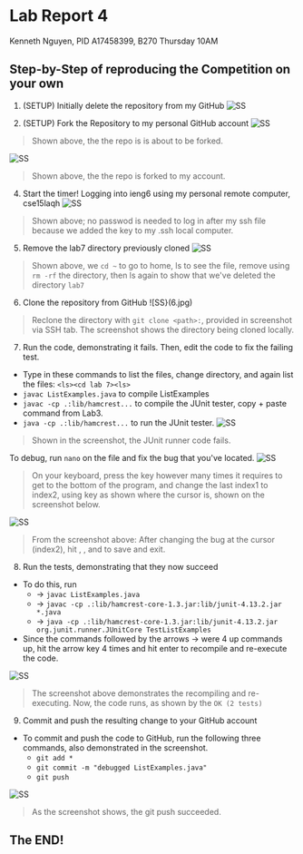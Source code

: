 # Lab Report 4
Kenneth Nguyen, PID A17458399, B270 Thursday 10AM

## Step-by-Step of reproducing the Competition on your own

1. (SETUP) Initially delete the repository from my GitHub
![SS](1.jpg)

2. (SETUP) Fork the Repository to my personal GitHub account
![SS](2.jpg)
> Shown above, the the repo is is about to be forked.

![SS](3.jpg)
> Shown above, the the repo is forked to my account.

4. Start the timer! Logging into ieng6 using my personal remote computer, cse15laqh
![SS](4.jpg)
> Shown above; no passwod is needed to log in after my ssh file because we added the key to my .ssh local computer.

5. Remove the lab7 directory previously cloned
![SS](5.jpg)
> Shown above, we `cd ~` to go to home, ls to see the file, remove using `rm -rf` the directory, then ls again to show that we've deleted the directory `lab7`

6. Clone the repository from GitHub
![SS}(6.jpg)
> Reclone the directory with `git clone <path>:`, <path> provided in screenshot via SSH tab. The screenshot shows the directory being cloned locally.

7. Run the code, demonstrating it fails. Then, edit the code to fix the failing test.
- Type in these commands to list the files, change directory, and again list the files:
`<ls><cd lab 7><ls>`
- `javac ListExamples.java` to compile ListExamples
- `javac -cp .:lib/hamcrest...` to compile the JUnit tester, copy + paste command from Lab3.
- `java -cp .:lib/hamcrest...` to run the JUnit tester.
![SS](7.jpg)
> Shown in the screenshot, the JUnit runner code fails.

To debug, run `nano` on the file and fix the bug that you've located.
![SS](8.jpg)

> On your keyboard, press the <down-arrow> key however many times it requires to get to the bottom of the program, and change the last index1 to index2, using <right-arrow> key as shown where the cursor is, shown on the screenshot below.

![SS](9.jpg)

> From the screenshot above: After changing the bug at the cursor (index2), hit <CTRL-O>, <ENTER>, and <CTRL-X> to save and exit.

8. Run the tests, demonstrating that they now succeed
- To do this, run
  - <up><up><up><up><enter> → `javac ListExamples.java`
  - <up><up><up><up><enter> → `javac -cp .:lib/hamcrest-core-1.3.jar:lib/junit-4.13.2.jar *.java`
  - <up><up><up><up><enter> → `java -cp .:lib/hamcrest-core-1.3.jar:lib/junit-4.13.2.jar org.junit.runner.JUnitCore TestListExamples`
- Since the commands followed by the arrows → were 4 up commands up, hit the <up> arrow key 4 times and hit enter to recompile and re-execute the code.

  
![SS](10.jpg)

> The screenshot above demonstrates the recompiling and re-executing. Now, the code runs, as shown by the `OK (2 tests)`

9. Commit and push the resulting change to your GitHub account
- To commit and push the code to GitHub, run the following three commands, also demonstrated in the screenshot.
  - `git add *`
  - `git commit -m "debugged ListExamples.java"`
  - `git push`
  
![SS](11.jpg)
> As the screenshot shows, the git push succeeded.

## The END!

